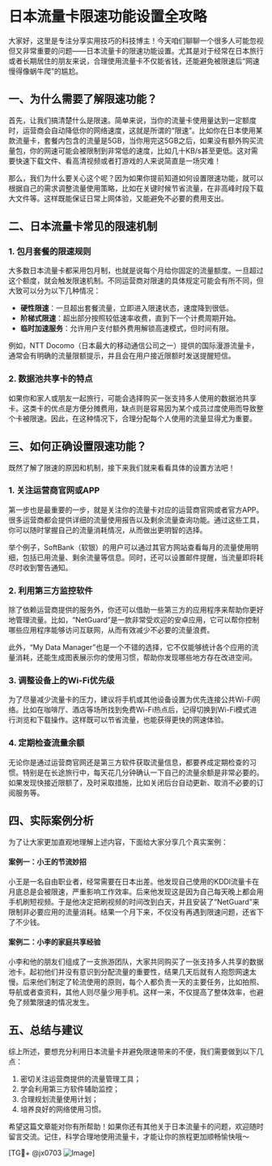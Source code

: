 # 日本流量卡限速功能设置全攻略

大家好，这里是专注分享实用技巧的科技博主！今天咱们聊聊一个很多人可能忽视但又非常重要的问题——日本流量卡的限速功能设置。尤其是对于经常在日本旅行或者长期居住的朋友来说，合理使用流量卡不仅能省钱，还能避免被限速后“网速慢得像蜗牛爬”的尴尬。

## 一、为什么需要了解限速功能？

首先，让我们搞清楚什么是限速。简单来说，当你的流量卡使用量达到一定额度时，运营商会自动降低你的网络速度，这就是所谓的“限速”。比如你在日本使用某款流量卡，套餐内包含的流量是5GB，当你用完这5GB之后，如果没有额外购买流量包，你的网速可能会被限制到非常低的速度，比如几十KB/s甚至更低。这对需要快速下载文件、看高清视频或者打游戏的人来说简直是一场灾难！

那么，我们为什么要关心这个呢？因为如果你提前知道如何设置限速功能，就可以根据自己的需求调整流量使用策略，比如在关键时候节省流量，在非高峰时段下载大文件等。这样既能保证日常上网体验，又能避免不必要的费用支出。

## 二、日本流量卡常见的限速机制

### 1. 包月套餐的限速规则

大多数日本流量卡都采用包月制，也就是说每个月给你固定的流量额度。一旦超过这个额度，就会触发限速机制。不同运营商对限速的具体规定可能会有所不同，但大致可以分为以下几种情况：

- **硬性限速**：一旦超出套餐流量，立即进入限速状态，速度降到很低。
- **阶梯式限速**：超出部分按照较低速率收费，直到下一个计费周期开始。
- **临时加速服务**：允许用户支付额外费用解锁高速模式，但时间有限。

例如，NTT Docomo（日本最大的移动通信公司之一）提供的国际漫游流量卡，通常会有明确的流量限额提示，并且会在用户接近限额时发送提醒短信。

### 2. 数据池共享卡的特点

如果你和家人或朋友一起旅行，可能会选择购买一张支持多人使用的数据池共享卡。这类卡的优点是方便分摊费用，缺点则是容易因为某个成员过度使用而导致整个卡被限速。因此，在这种情况下，合理分配每个人使用的流量显得尤为重要。

## 三、如何正确设置限速功能？

既然了解了限速的原因和机制，接下来我们就来看看具体的设置方法吧！

### 1. 关注运营商官网或APP

第一步也是最重要的一步，就是关注你的流量卡对应的运营商官网或者官方APP。很多运营商都会提供详细的流量使用报告以及剩余流量查询功能。通过这些工具，你可以随时掌握自己的流量消耗情况，从而做出更明智的选择。

举个例子，SoftBank（软银）的用户可以通过其官方网站查看每月的流量使用明细，包括已用流量、剩余流量等信息。同时，还可以设置邮件提醒，当流量即将耗尽时收到警告通知。

### 2. 利用第三方监控软件

除了依赖运营商提供的服务外，你还可以借助一些第三方的应用程序来帮助你更好地管理流量。比如，“NetGuard”是一款非常受欢迎的安卓应用，它可以帮你控制哪些应用程序能够访问互联网，从而有效减少不必要的流量浪费。

此外，“My Data Manager”也是一个不错的选择，它不仅能够统计各个应用的流量消耗，还能生成图表展示你的使用习惯，帮助你发现哪些地方存在改进空间。

### 3. 调整设备上的Wi-Fi优先级

为了尽量减少流量卡的压力，建议将手机或其他设备设置为优先连接公共Wi-Fi网络。比如在咖啡厅、酒店等场所找到免费Wi-Fi热点后，记得切换到Wi-Fi模式进行浏览和下载操作。这样既可以节省流量，也能获得更快的网速体验。

### 4. 定期检查流量余额

无论你是通过运营商官网还是第三方软件获取流量信息，都要养成定期检查的习惯。特别是在长途旅行中，每天花几分钟确认一下自己的流量余额是非常必要的。如果发现快接近限额了，及时采取措施，比如关闭后台自动更新、取消不必要的订阅服务等。

## 四、实际案例分析

为了让大家更加直观地理解上述内容，下面给大家分享几个真实案例：

#### 案例一：小王的节流妙招

小王是一名自由职业者，经常需要在日本出差。他发现自己使用的KDDI流量卡在月底总是会被限速，严重影响工作效率。后来他发现这是因为自己每天晚上都会用手机刷短视频。于是他决定把刷视频的时间改到白天，并且安装了“NetGuard”来限制非必要应用的流量消耗。结果一个月下来，不仅没有再遇到限速问题，还省下了不少钱。

#### 案例二：小李的家庭共享经验

小李和他的朋友们组成了一支旅游团队，大家共同购买了一张支持多人共享的数据池卡。起初他们并没有意识到分配流量的重要性，结果几天后就有人抱怨网速太慢。后来他们制定了轮流使用的原则，每个人都负责一天的主要任务，比如拍照、导航或者查资料，其他人则尽量少用手机。这样一来，不仅提高了整体效率，也避免了频繁限速的情况发生。

## 五、总结与建议

综上所述，要想充分利用日本流量卡并避免限速带来的不便，我们需要做到以下几点：

1. 密切关注运营商提供的流量管理工具；
2. 学会利用第三方软件辅助监控；
3. 合理规划流量使用计划；
4. 培养良好的网络使用习惯。

希望这篇文章能对你有所帮助！如果你还有其他关于日本流量卡的问题，欢迎随时留言交流。记住，科学合理地使用流量卡，才能让你的旅程更加顺畅愉快哦～

[TG💪+ @jx0703 ![Image](https://github.com/user-attachments/assets/dbca1d08-cadb-493c-b0ec-ad6f7a83f270)]